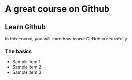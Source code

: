 # A great course on Github

## Learn Github

In this course, you will learn how to use GitHub successfully

### The basics
- Sample item 1
- Sample item 2
- Sample item 3
